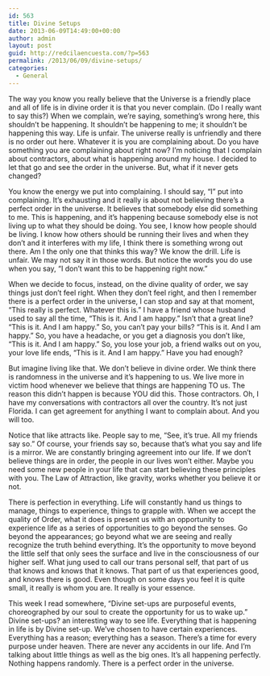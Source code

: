 ```yaml
---
id: 563
title: Divine Setups
date: 2013-06-09T14:49:00+00:00
author: admin
layout: post
guid: http://redcilaencuesta.com/?p=563
permalink: /2013/06/09/divine-setups/
categories:
  - General
---
```

The way you know you really believe that the Universe is a friendly place and all of life is in divine order it is that you never complain. (Do I really want to say this?) When we complain, we&#8217;re saying, something&#8217;s wrong here, this shouldn&#8217;t be happening. It shouldn&#8217;t be happening to me; it shouldn&#8217;t be happening this way. Life is unfair. The universe really is unfriendly and there is no order out here. Whatever it is you are complaining about. Do you have something you are complaining about right now? I&#8217;m noticing that I complain about contractors, about what is happening around my house. I decided to let that go and see the order in the universe. But, what if it never gets changed?

You know the energy we put into complaining. I should say, &#8220;I&#8221; put into complaining. It&#8217;s exhausting and it really is about not believing there&#8217;s a perfect order in the universe. It believes that somebody else did something to me. This is happening, and it&#8217;s happening because somebody else is not living up to what they should be doing. You see, I know how people should be living. I know how others should be running their lives and when they don&#8217;t and it interferes with my life, I think there is something wrong out there. Am I the only one that thinks this way? We know the drill. Life is unfair. We may not say it in those words. But notice the words you do use when you say, &#8220;I don&#8217;t want this to be happening right now.&#8221;

When we decide to focus, instead, on the divine quality of order, we say things just don&#8217;t feel right. When they don&#8217;t feel right, and then I remember there is a perfect order in the universe, I can stop and say at that moment, &#8220;This really is perfect. Whatever this is.&#8221; I have a friend whose husband used to say all the time, &#8220;This is it. And I am happy.&#8221; Isn&#8217;t that a great line? &#8220;This is it. And I am happy.&#8221; So, you can&#8217;t pay your bills? &#8220;This is it. And I am happy.&#8221; So, you have a headache, or you get a diagnosis you don&#8217;t like, &#8220;This is it. And I am happy.&#8221; So, you lose your job, a friend walks out on you, your love life ends, &#8220;This is it. And I am happy.&#8221; Have you had enough?

But imagine living like that. We don&#8217;t believe in divine order. We think there is randomness in the universe and it&#8217;s happening to us. We live more in victim hood whenever we believe that things are happening TO us. The reason this didn&#8217;t happen is because YOU did this. Those contractors. Oh, I have my conversations with contractors all over the country. It&#8217;s not just Florida. I can get agreement for anything I want to complain about. And you will too.

Notice that like attracts like. People say to me, &#8220;See, it&#8217;s true. All my friends say so.&#8221; Of course, your friends say so, because that&#8217;s what you say and life is a mirror. We are constantly bringing agreement into our life. If we don&#8217;t believe things are in order, the people in our lives won&#8217;t either. Maybe you need some new people in your life that can start believing these principles with you. The Law of Attraction, like gravity, works whether you believe it or not.

There is perfection in everything. Life will constantly hand us things to manage, things to experience, things to grapple with. When we accept the quality of Order, what it does is present us with an opportunity to experience life as a series of opportunities to go beyond the senses. Go beyond the appearances; go beyond what we are seeing and really recognize the truth behind everything. It&#8217;s the opportunity to move beyond the little self that only sees the surface and live in the consciousness of our higher self. What jung used to call our trans personal self, that part of us that knows and knows that it knows. That part of us that experiences good, and knows there is good. Even though on some days you feel it is quite small, it really is whom you are. It really is your essence.

This week I read somewhere, &#8220;Divine set-ups are purposeful events, choreographed by our soul to create the opportunity for us to wake up.&#8221; Divine set-ups? an interesting way to see life. Everything that is happening in life is by Divine set-up. We&#8217;ve chosen to have certain experiences. Everything has a reason; everything has a season. There&#8217;s a time for every purpose under heaven. There are never any accidents in our life. And I&#8217;m talking about little things as well as the big ones. It&#8217;s all happening perfectly. Nothing happens randomly. There is a perfect order in the universe.
